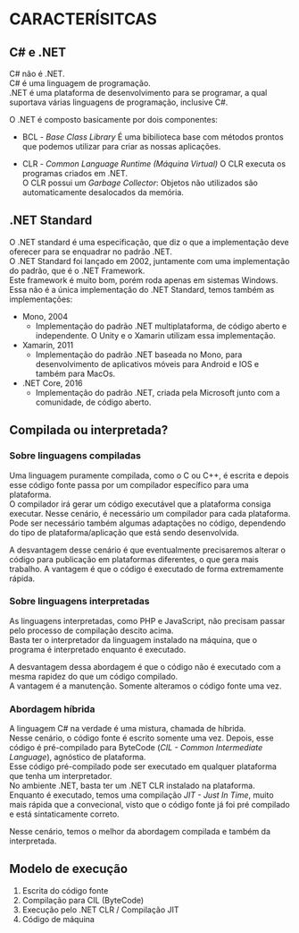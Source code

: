 # CARACTERÍSITCAS


## C# e .NET
C# não é .NET.  
C# é uma linguagem de programação.  
.NET é uma plataforma de desenvolvimento para se programar, a qual suportava várias linguagens de programação, inclusive C#.  

O .NET é composto basicamente por dois componentes:
- BCL - *Base Class Library*
É uma bibilioteca base com métodos prontos que podemos utilizar para criar as nossas aplicações.

- CLR - *Common Language Runtime (Máquina Virtual)*
O CLR executa os programas criados em .NET.  
O CLR possui um *Garbage Collector*: Objetos não utilizados são automaticamente desalocados da memória.  


## .NET Standard
O .NET standard é uma especificação, que diz o que a implementação deve oferecer para se enquadrar no padrão .NET.  
O .NET Standard foi lançado em 2002, juntamente com uma implementação do padrão, que é o .NET Framework.  
Este framework é muito bom, porém roda  apenas em sistemas Windows.  
Essa não é a única implementação do .NET Standard, temos também as implementações:

- Mono, 2004  
    - Implementação do padrão .NET multiplataforma, de código aberto e independente. O Unity e o Xamarin utilizam essa implementação.  
- Xamarin, 2011  
    - Implementação do padrão .NET baseada no Mono, para desenvolvimento de aplicativos móveis para Android e IOS e também para MacOs.  
- .NET Core, 2016  
    - Implementação do padrão .NET, criada pela Microsoft junto com a comunidade, de código aberto. 


## Compilada ou interpretada?

### Sobre linguagens compiladas
Uma linguagem puramente compilada, como o C ou C++, é escrita e depois esse código fonte passa por um compilador específico para uma plataforma.  
O compilador irá gerar um código executável que a plataforma consiga executar.  Nesse cenário, é necessário um compilador para cada plataforma.  
Pode ser necessário também algumas adaptações no código, dependendo do tipo de plataforma/aplicação que está sendo desenvolvida.  

A desvantagem desse cenário é que eventualmente precisaremos alterar o código para publicação em plataformas diferentes, o que gera mais trabalho.
A vantagem é que o código é executado de forma extremamente rápida.

### Sobre linguagens interpretadas
As linguagens interpretadas, como PHP e JavaScript, não precisam passar pelo processo de compilação descito acima.  
Basta ter o interpretador da linguagem instalado na máquina, que o programa é interpretado enquanto é executado.

A desvantagem dessa abordagem é que o código não é executado com a mesma rapidez do que um código compilado.  
A vantagem é a manutenção. Somente alteramos o código fonte uma vez.  

### Abordagem híbrida
A linguagem C# na verdade é uma mistura, chamada de híbrida.  
Nesse cenário, o código fonte é escrito somente uma vez. Depois, esse código é pré-compilado para ByteCode (*CIL - Common Intermediate Language*), 
agnóstico de plataforma.  
Esse código pré-compilado pode ser executado em qualquer plataforma que tenha um interpretador.  
No ambiente .NET, basta ter um .NET CLR instalado na plataforma.  
Enquanto é executado, temos uma compilação *JIT - Just In Time*, muito mais rápida que a convecional, visto que o código fonte já foi pré compilado e está 
sintaticamente correto.  

Nesse cenário, temos o melhor da abordagem compilada e também da interpretada.  

## Modelo de execução

1. Escrita do código fonte
2. Compilação para CIL (ByteCode)
3. Execução pelo .NET CLR / Compilação JIT
4. Código de máquina